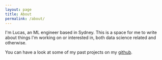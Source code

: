 ```yaml
---
layout: page
title: About
permalink: /about/
---
```


I'm Lucas, an ML engineer based in Sydney. This is a space for me to write about things I'm working on or interested in, both data science related and otherwise.

You can have a look at some of my past projects on my [github](https://github.com/lucashadfield).

